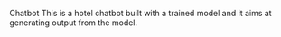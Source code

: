 Chatbot
This is a  hotel chatbot built with a trained model and it aims at generating output from the model.

